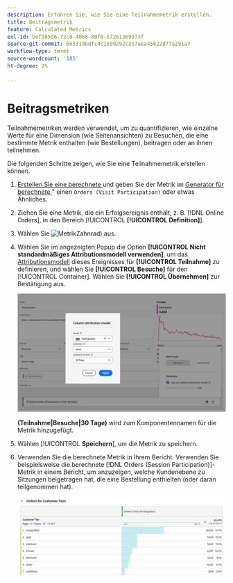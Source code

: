 ```yaml
---
description: Erfahren Sie, wie Sie eine Teilnahmemetrik erstellen.
title: Beitragsmetrik
feature: Calculated Metrics
exl-id: bef185d6-72c0-4068-80f8-57261369573f
source-git-commit: 665319bdfc4c1599292c2e7aea45622d77a291a7
workflow-type: tm+mt
source-wordcount: '185'
ht-degree: 2%

---
```


# Beitragsmetriken


Teilnahmemetriken werden verwendet, um zu quantifizieren, wie einzelne Werte für eine Dimension (wie Seitenansichten) zu Besuchen, die eine bestimmte Metrik enthalten (wie Bestellungen), beitragen oder an ihnen teilnehmen.

Die folgenden Schritte zeigen, wie Sie eine Teilnahmemetrik erstellen können.

1. [Erstellen Sie eine berechnete ](../cm-workflow.md) und geben Sie der Metrik im [Generator für berechnete ](cm-build-metrics.md)&quot; einen `Orders (Visit Participation)` oder etwas Ähnliches.
1. Ziehen Sie eine Metrik, die ein Erfolgsereignis enthält, z. B. [!DNL Online Orders], in den Bereich [!UICONTROL **[!UICONTROL Definition]**].
1. Wählen Sie ![ Metrik ](https://spectrum.adobe.com/static/icons/workflow_18/Smock_Settings_18_N.svg)Zahnrad) aus.
1. Wählen Sie im angezeigten Popup die Option **[!UICONTROL Nicht standardmäßiges Attributionsmodell verwenden]**, um das [Attributionsmodell](m-metric-type-alloc.md#attribution-models) dieses Ereignisses für **[!UICONTROL Teilnahme]** zu definieren, und wählen Sie **[!UICONTROL Besuche]** für den [!UICONTROL Container]. Wählen Sie **[!UICONTROL Übernehmen]** zur Bestätigung aus.


   ![Popup-Fenster des Spalten-Attributionsmodells, in dem die ausgewählte Teilnahme als Modell und die für den Container ausgewählten Besuche angezeigt werden.](assets/participation-setup.png)

   **(Teilnahme|Besuche|30 Tage)** wird zum Komponentennamen für die Metrik hinzugefügt.



1. Wählen [!UICONTROL **Speichern**], um die Metrik zu speichern.
1. Verwenden Sie die berechnete Metrik in Ihrem Bericht. Verwenden Sie beispielsweise die berechnete [!DNL Orders (Session Participation)]-Metrik in einem Bericht, um anzuzeigen, welche Kundenebene zu Sitzungen beigetragen hat, die eine Bestellung enthielten (oder daran teilgenommen hat).

   ![Freiformtabelle mit Kundenebene und Bestellungen.](assets/participation-pages-customer-tier.png)


<!--

The following information explains how to create a metric that shows which pages contributed to (or participated in) visits that contained an order.

This type of information could be useful for any content owner.

>[!NOTE]
>
>You can enable participation metrics in the Admin Tools, but only for custom events 1 - 100.

1. Begin creating a calculated metric, as described in [Build metrics](/help/components/calculated-metrics/workflow/c-build-metrics/cm-build-metrics.md).

1. In the Calculated metrics builder, name the metric "Participation".

1. Drag the success event "Orders" into the Definition canvas.

1. Change the [attribution model](/help/components/calculated-metrics/workflow/c-build-metrics/m-metric-type-alloc.md) of that event to **[!UICONTROL Participation]** under the **[!UICONTROL Settings]** gear. Select **[!UICONTROL Visit]** lookback. The definition should look similar to this:

   ![](assets/participation.png)

1. Select [!UICONTROL **Save**] to save the metric.

1. Use the calculated metric in a **[!UICONTROL Pages]** report.

    ![](assets/participation-pages.png)

1. (Optional) Share the metric with other users in your organization, as described in [Share calculated metrics](/help/components/calculated-metrics/workflow/cm-sharing.md).
-->